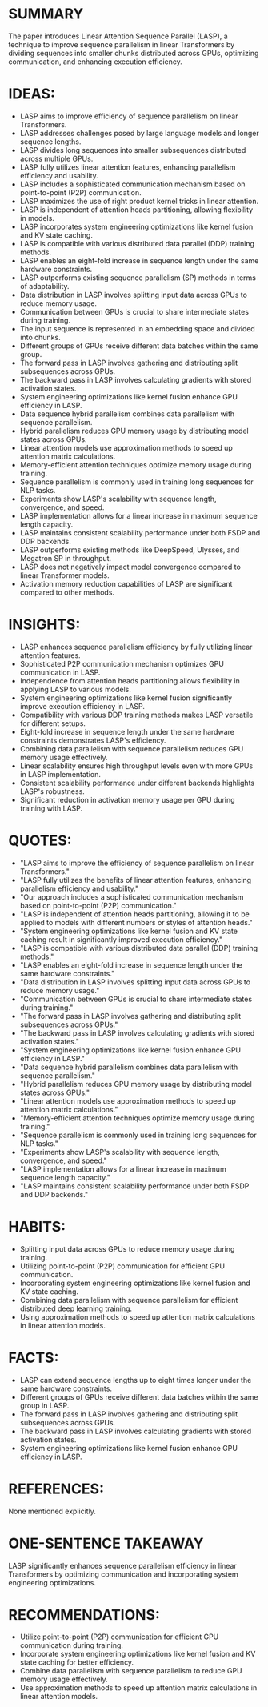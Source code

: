 # SUMMARY
The paper introduces Linear Attention Sequence Parallel (LASP), a technique to improve sequence parallelism in linear Transformers by dividing sequences into smaller chunks distributed across GPUs, optimizing communication, and enhancing execution efficiency.

# IDEAS:
- LASP aims to improve efficiency of sequence parallelism on linear Transformers.
- LASP addresses challenges posed by large language models and longer sequence lengths.
- LASP divides long sequences into smaller subsequences distributed across multiple GPUs.
- LASP fully utilizes linear attention features, enhancing parallelism efficiency and usability.
- LASP includes a sophisticated communication mechanism based on point-to-point (P2P) communication.
- LASP maximizes the use of right product kernel tricks in linear attention.
- LASP is independent of attention heads partitioning, allowing flexibility in models.
- LASP incorporates system engineering optimizations like kernel fusion and KV state caching.
- LASP is compatible with various distributed data parallel (DDP) training methods.
- LASP enables an eight-fold increase in sequence length under the same hardware constraints.
- LASP outperforms existing sequence parallelism (SP) methods in terms of adaptability.
- Data distribution in LASP involves splitting input data across GPUs to reduce memory usage.
- Communication between GPUs is crucial to share intermediate states during training.
- The input sequence is represented in an embedding space and divided into chunks.
- Different groups of GPUs receive different data batches within the same group.
- The forward pass in LASP involves gathering and distributing split subsequences across GPUs.
- The backward pass in LASP involves calculating gradients with stored activation states.
- System engineering optimizations like kernel fusion enhance GPU efficiency in LASP.
- Data sequence hybrid parallelism combines data parallelism with sequence parallelism.
- Hybrid parallelism reduces GPU memory usage by distributing model states across GPUs.
- Linear attention models use approximation methods to speed up attention matrix calculations.
- Memory-efficient attention techniques optimize memory usage during training.
- Sequence parallelism is commonly used in training long sequences for NLP tasks.
- Experiments show LASP's scalability with sequence length, convergence, and speed.
- LASP implementation allows for a linear increase in maximum sequence length capacity.
- LASP maintains consistent scalability performance under both FSDP and DDP backends.
- LASP outperforms existing methods like DeepSpeed, Ulysses, and Megatron SP in throughput.
- LASP does not negatively impact model convergence compared to linear Transformer models.
- Activation memory reduction capabilities of LASP are significant compared to other methods.

# INSIGHTS:
- LASP enhances sequence parallelism efficiency by fully utilizing linear attention features.
- Sophisticated P2P communication mechanism optimizes GPU communication in LASP.
- Independence from attention heads partitioning allows flexibility in applying LASP to various models.
- System engineering optimizations like kernel fusion significantly improve execution efficiency in LASP.
- Compatibility with various DDP training methods makes LASP versatile for different setups.
- Eight-fold increase in sequence length under the same hardware constraints demonstrates LASP's efficiency.
- Combining data parallelism with sequence parallelism reduces GPU memory usage effectively.
- Linear scalability ensures high throughput levels even with more GPUs in LASP implementation.
- Consistent scalability performance under different backends highlights LASP's robustness.
- Significant reduction in activation memory usage per GPU during training with LASP.

# QUOTES:
- "LASP aims to improve the efficiency of sequence parallelism on linear Transformers."
- "LASP fully utilizes the benefits of linear attention features, enhancing parallelism efficiency and usability."
- "Our approach includes a sophisticated communication mechanism based on point-to-point (P2P) communication."
- "LASP is independent of attention heads partitioning, allowing it to be applied to models with different numbers or styles of attention heads."
- "System engineering optimizations like kernel fusion and KV state caching result in significantly improved execution efficiency."
- "LASP is compatible with various distributed data parallel (DDP) training methods."
- "LASP enables an eight-fold increase in sequence length under the same hardware constraints."
- "Data distribution in LASP involves splitting input data across GPUs to reduce memory usage."
- "Communication between GPUs is crucial to share intermediate states during training."
- "The forward pass in LASP involves gathering and distributing split subsequences across GPUs."
- "The backward pass in LASP involves calculating gradients with stored activation states."
- "System engineering optimizations like kernel fusion enhance GPU efficiency in LASP."
- "Data sequence hybrid parallelism combines data parallelism with sequence parallelism."
- "Hybrid parallelism reduces GPU memory usage by distributing model states across GPUs."
- "Linear attention models use approximation methods to speed up attention matrix calculations."
- "Memory-efficient attention techniques optimize memory usage during training."
- "Sequence parallelism is commonly used in training long sequences for NLP tasks."
- "Experiments show LASP's scalability with sequence length, convergence, and speed."
- "LASP implementation allows for a linear increase in maximum sequence length capacity."
- "LASP maintains consistent scalability performance under both FSDP and DDP backends."

# HABITS:
- Splitting input data across GPUs to reduce memory usage during training.
- Utilizing point-to-point (P2P) communication for efficient GPU communication.
- Incorporating system engineering optimizations like kernel fusion and KV state caching.
- Combining data parallelism with sequence parallelism for efficient distributed deep learning training.
- Using approximation methods to speed up attention matrix calculations in linear attention models.

# FACTS:
- LASP can extend sequence lengths up to eight times longer under the same hardware constraints.
- Different groups of GPUs receive different data batches within the same group in LASP.
- The forward pass in LASP involves gathering and distributing split subsequences across GPUs.
- The backward pass in LASP involves calculating gradients with stored activation states.
- System engineering optimizations like kernel fusion enhance GPU efficiency in LASP.

# REFERENCES:
None mentioned explicitly.

# ONE-SENTENCE TAKEAWAY
LASP significantly enhances sequence parallelism efficiency in linear Transformers by optimizing communication and incorporating system engineering optimizations.

# RECOMMENDATIONS:
- Utilize point-to-point (P2P) communication for efficient GPU communication during training.
- Incorporate system engineering optimizations like kernel fusion and KV state caching for better efficiency.
- Combine data parallelism with sequence parallelism to reduce GPU memory usage effectively.
- Use approximation methods to speed up attention matrix calculations in linear attention models.